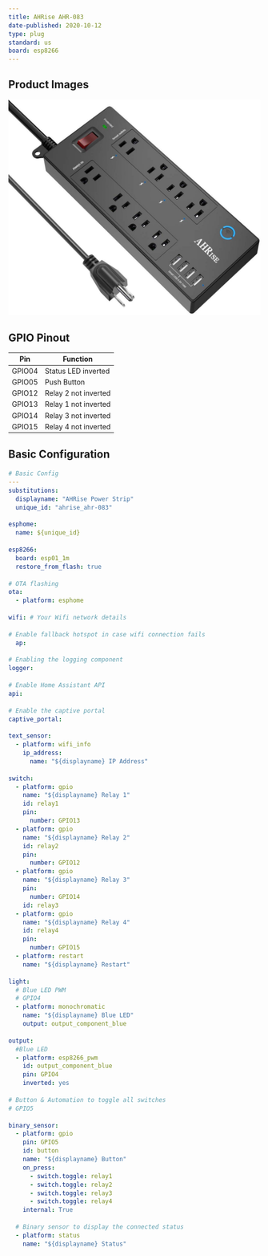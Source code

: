 ```yaml
---
title: AHRise AHR-083
date-published: 2020-10-12
type: plug
standard: us
board: esp8266
---
```


## Product Images

![Product Image](ahrise_ahr-083.jpg "Product Image")

## GPIO Pinout

| Pin    | Function             |
| ------ | -------------------- |
| GPIO04 | Status LED inverted  |
| GPIO05 | Push Button          |
| GPIO12 | Relay 2 not inverted |
| GPIO13 | Relay 1 not inverted |
| GPIO14 | Relay 3 not inverted |
| GPIO15 | Relay 4 not inverted |

## Basic Configuration

```yaml
# Basic Config
---
substitutions:
  displayname: "AHRise Power Strip"
  unique_id: "ahrise_ahr-083"

esphome:
  name: ${unique_id}
 
esp8266:
  board: esp01_1m
  restore_from_flash: true

# OTA flashing
ota:
  - platform: esphome

wifi: # Your Wifi network details
  
# Enable fallback hotspot in case wifi connection fails  
  ap:

# Enabling the logging component
logger:

# Enable Home Assistant API
api:

# Enable the captive portal
captive_portal:

text_sensor:
  - platform: wifi_info
    ip_address:
      name: "${displayname} IP Address"

switch:
  - platform: gpio
    name: "${displayname} Relay 1"
    id: relay1
    pin:
      number: GPIO13
  - platform: gpio
    name: "${displayname} Relay 2"
    id: relay2
    pin:
      number: GPIO12
  - platform: gpio
    name: "${displayname} Relay 3"
    pin:
      number: GPIO14
    id: relay3
  - platform: gpio
    name: "${displayname} Relay 4"
    id: relay4
    pin:
      number: GPIO15
  - platform: restart
    name: "${displayname} Restart"

light:
  # Blue LED PWM
  # GPIO4
  - platform: monochromatic
    name: "${displayname} Blue LED"
    output: output_component_blue

output:
  #Blue LED
  - platform: esp8266_pwm
    id: output_component_blue
    pin: GPIO4
    inverted: yes

# Button & Automation to toggle all switches
# GPIO5

binary_sensor:
  - platform: gpio
    pin: GPIO5
    id: button
    name: "${displayname} Button"
    on_press:
      - switch.toggle: relay1
      - switch.toggle: relay2
      - switch.toggle: relay3
      - switch.toggle: relay4
    internal: True

  # Binary sensor to display the connected status
  - platform: status
    name: "${displayname} Status"
```
